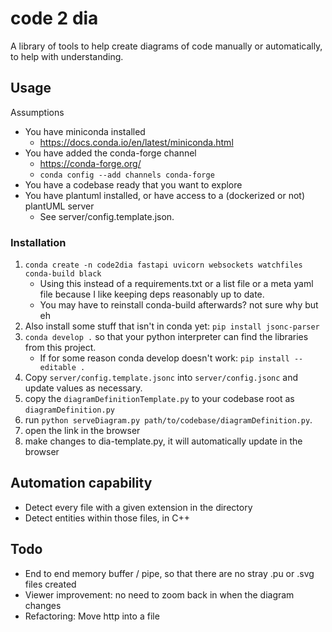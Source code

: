 # code 2 dia
A library of tools to help create diagrams of code manually or automatically, to help with understanding.

## Usage
Assumptions
- You have miniconda installed
    - https://docs.conda.io/en/latest/miniconda.html
- You have added the conda-forge channel
    - https://conda-forge.org/
    - `conda config --add channels conda-forge`
- You have a codebase ready that you want to explore
- You have plantuml installed, or have access to a (dockerized or not) plantUML server
    - See server/config.template.json.
### Installation
1. `conda create -n code2dia fastapi uvicorn websockets watchfiles conda-build black`
    - Using this instead of a requirements.txt or a list file or a meta yaml file because I like keeping deps reasonably up to date. 
    - You may have to reinstall conda-build afterwards? not sure why but eh
2. Also install some stuff that isn't in conda yet: `pip install jsonc-parser`
2. `conda develop .` so that your python interpreter can find the libraries from this project.
    - If for some reason conda develop doesn't work: `pip install --editable .`
3. Copy `server/config.template.jsonc` into `server/config.jsonc` and update values as necessary.
3. copy the `diagramDefinitionTemplate.py` to your codebase root as `diagramDefinition.py`
4. run `python serveDiagram.py path/to/codebase/diagramDefinition.py`.
5. open the link in the browser
6. make changes to dia-template.py, it will automatically update in the browser

## Automation capability
- Detect every file with a given extension in the directory
- Detect entities within those files, in C++

## Todo
- End to end memory buffer / pipe, so that there are no stray .pu or .svg files created
- Viewer improvement: no need to zoom back in when the diagram changes
- Refactoring: Move http into a file